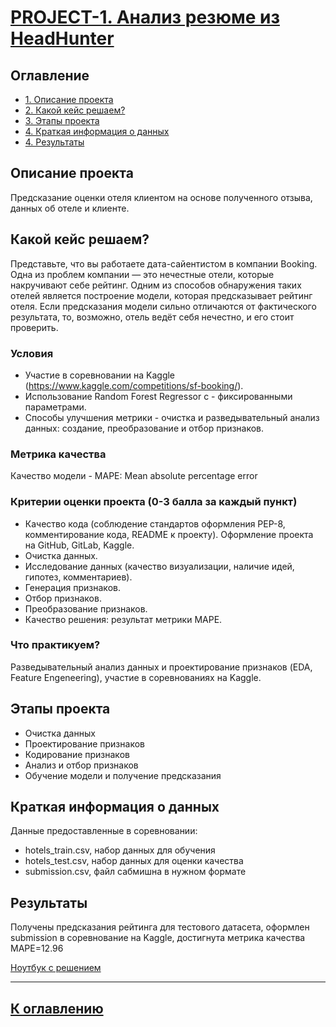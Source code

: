 # [PROJECT-1. Анализ резюме из HeadHunter](https://github.com/kos-kazakov/sf_data_science/tree/main/Skillfactory%20DS/PROJECT-1)

## Оглавление
* [1. Описание проекта](https://github.com/kos-kazakov/sf_data_science/blob/main/Skillfactory%20DS/PROJECT-1/README.md#Описание-проекта)
* [2. Какой кейс решаем?](https://github.com/kos-kazakov/sf_data_science/blob/main/Skillfactory%20DS/PROJECT-1/README.md#Исходные-данные)
* [3. Этапы проекта](https://github.com/kos-kazakov/sf_data_science/blob/main/Skillfactory%20DS/PROJECT-1/README.md#Этапы-проекта)
* [4. Краткая информация о данных](https://github.com/kos-kazakov/sf_data_science/blob/main/Skillfactory%20DS/PROJECT-1/README.md#Требования-к-оформлению-решения)
* [4. Результаты](https://github.com/kos-kazakov/sf_data_science/blob/main/Skillfactory%20DS/PROJECT-1/README.md#Результаты)

## Описание проекта
 Предсказание оценки отеля клиентом на основе полученного отзыва, данных об отеле и клиенте.

## Какой кейс решаем?
Представьте, что вы работаете дата-сайентистом в компании Booking. Одна из проблем компании — это нечестные отели, которые накручивают себе рейтинг. Одним из способов обнаружения таких отелей является построение модели, которая предсказывает рейтинг отеля. Если предсказания модели сильно отличаются от фактического результата, то, возможно, отель ведёт себя нечестно, и его стоит проверить.

### Условия
- Участие в соревновании на Kaggle (https://www.kaggle.com/competitions/sf-booking/).
- Использование Random Forest Regressor с - фиксированными параметрами.
- Способы улучшения метрики - очистка и разведывательный анализ данных: создание, преобразование и отбор признаков.

### Метрика качества
Качество модели - MAPE: Mean absolute percentage error

### Критерии оценки проекта (0-3 балла за каждый пункт)
- Качество кода (соблюдение стандартов оформления PEP-8, комментирование кода, README к проекту). Оформление проекта на GitHub, GitLab, Kaggle.
- Очистка данных.
- Исследование данных (качество визуализации, наличие идей, гипотез, комментариев).
- Генерация признаков.
- Отбор признаков.
- Преобразование признаков.
- Качество решения: результат метрики MAPE.

### Что практикуем?
Разведывательный анализ данных и проектирование признаков (EDA, Feature Engeneering), участие в соревнованиях на Kaggle.

## Этапы проекта
- Очистка данных
- Проектирование признаков
- Кодирование признаков
- Анализ и отбор признаков
- Обучение модели и получение предсказания
   
## Краткая информация о данных
Данные предоставленные в соревновании:

- hotels_train.csv, набор данных для обучения
- hotels_test.csv, набор данных для оценки качества
- submission.csv, файл сабмишна в нужном формате

## Результаты
Получены предсказания рейтинга для тестового датасета, оформлен submission в соревнование на Kaggle, достигнута метрика качества MAPE=12.96

[Ноутбук с решением](https://github.com/kos-kazakov/sf_data_science/blob/main/Skillfactory%20DS/PROJECT-1/Project-1.%20HeadHunter%20resume%20analysis.ipynb)


__________________________

##  [К оглавлению](https://github.com/kos-kazakov/sf_data_science/blob/main/Skillfactory%20DS/PROJECT-1/README.md#Оглавление)

